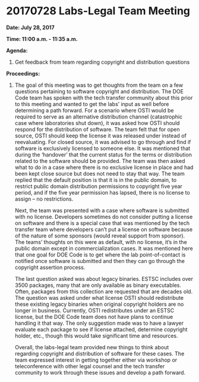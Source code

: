#   20170728 Labs-Legal Team Meeting

**Date: July 28, 2017**

**Time: 11:00 a.m. - 11:35 a.m.**

**Agenda:**
1.	Get feedback from team regarding copyright and distribution questions 

**Proceedings:**

1.	The goal of this meeting was to get thoughts from the team on a few questions pertaining to software copyright and distribution. The DOE Code team has spoken with the tech transfer community about this prior to this meeting and wanted to get the labs’ input as well before determining a path forward. For a scenario where OSTI would be required to serve as an alternative distribution channel (catastrophic case where laboratories shut down), it was asked how OSTI should respond for the distribution of software. The team felt that for open source, OSTI should keep the license it was released under instead of reevaluating. For closed source, it was advised to go through and find if software is exclusively licensed to someone else. It was mentioned that during the ‘handover’ that the current status for the terms or distribution related to the software should be provided. The team was then asked what to do in a case where there is no exclusive license in place and had been kept close source but does not need to stay that way. The team replied that the default position is that it is in the public domain, to restrict public domain distribution permissions to copyright five year period, and if the five year permission has lapsed, there is no license to assign – no restrictions.   

    Next, the team was presented with a case where software is submitted with no license. Developers sometimes do not consider putting a license on software and there is a special case that was mentioned by the tech transfer team where developers can’t put a license on software because of the nature of some sponsors (would reveal support from sponsor). The teams’ thoughts on this were as default, with no license, it’s in the public domain except in commercialization cases. It was mentioned here that one goal for DOE Code is to get where the lab point-of-contact is notified once software is submitted and then they can go through the copyright assertion process.  
   
    The last question asked was about legacy binaries. ESTSC includes over 3500 packages, many that are only available as binary executables. Often, packages from this collection are requested that are decades old. The question was asked under what license OSTI should redistribute these existing legacy binaries when original copyright holders are no longer in business. Currently, OSTI redistributes under an ESTSC license, but the DOE Code team does not have plans to continue handling it that way. The only suggestion made was to have a lawyer evaluate each package to see if license attached, determine copyright holder, etc., though this would take significant time and resources.   
   
    Overall, the labs-legal team provided new things to think about regarding copyright and distribution of software for these cases. The team expressed interest in getting together either via workshop or teleconference with other legal counsel and the tech transfer community to work through these issues and develop a path forward.  
   
   
